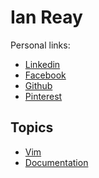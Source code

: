 Ian Reay
==========================

Personal links:

* [Linkedin](https://www.linkedin.com/in/ianreay)
* [Facebook](https://www.facebook.com/ireay)
* [Github](https://github.com/ianreay)
* [Pinterest](http://www.pinterest.com/ireay/)

Topics
--------------------------

* [Vim](https://github.com/ianreay/doc/blob/master/vim.md)
* [Documentation](https://github.com/ianreay/doc/blob/master/documentation.md)

